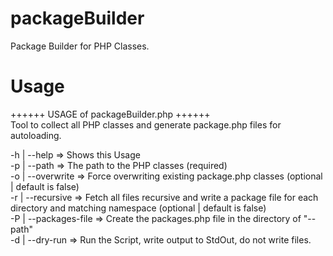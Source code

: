 # packageBuilder
Package Builder for PHP Classes.

# Usage
++++++ USAGE of packageBuilder.php ++++++\
Tool to collect all PHP classes and generate package.php files for autoloading.

-h | --help                   => Shows this Usage\
-p | --path                   => The path to the PHP classes (required)\
-o | --overwrite              => Force overwriting existing package.php classes (optional | default is false)\
-r | --recursive              => Fetch all files recursive and write a package file for each directory and matching namespace (optional | default is false)\
-P | --packages-file          => Create the packages.php file in the directory of "--path"\
-d | --dry-run                => Run the Script, write output to StdOut, do not write files.
